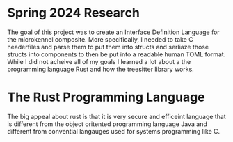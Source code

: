 # Spring 2024 Research

The goal of this project was to create an Interface Definition Language for the microkennel composite. More specifically, I needed to take C headerfiles and parse them to put them into structs and serliaze those structs into components to then be put into a readable human TOML format. While I did not acheive all of my goals I learned a lot about a the programming language Rust and how the treesitter library works.

# The Rust Programming Language

The big appeal about rust is that it is very secure and efficeint language that is different from the object oritented programming language Java and different from convential langauges used for systems programming like C. 
